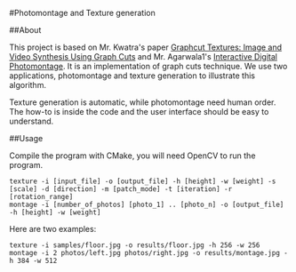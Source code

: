 #Photomontage and Texture generation

##About

This project is based on Mr. Kwatra's paper [Graphcut Textures: Image and Video Synthesis Using Graph Cuts](http://www.cc.gatech.edu/cpl/projects/graphcuttextures/gc-final-lowres.pdf) 
and Mr. Agarwala1's [Interactive Digital Photomontage](http://kneecap.cs.berkeley.edu/papers/photomontage/photomontage.pdf). It is an implementation of graph cuts technique.
We use two applications, photomontage and texture generation to illustrate this algorithm.

Texture generation is automatic, while photomontage need human order. The how-to is inside the code and the user interface should be easy to understand.

##Usage

Compile the program with CMake, you will need OpenCV to run the program. 

```
texture -i [input_file] -o [output_file] -h [height] -w [weight] -s [scale] -d [direction] -m [patch_mode] -t [iteration] -r [rotation_range]
montage -i [number_of_photos] [photo_1] .. [photo_n] -o [output_file] -h [height] -w [weight]
```

Here are two examples:

```
texture -i samples/floor.jpg -o results/floor.jpg -h 256 -w 256
montage -i 2 photos/left.jpg photos/right.jpg -o results/montage.jpg -h 384 -w 512
```